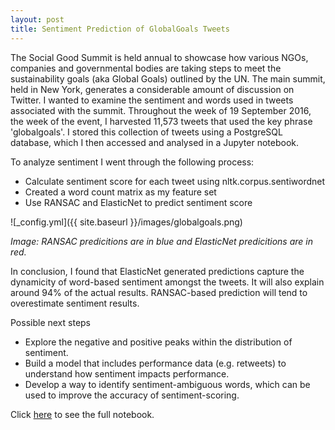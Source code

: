 ```yaml
---
layout: post
title: Sentiment Prediction of GlobalGoals Tweets
---
```


The Social Good Summit is held annual to showcase how various NGOs, companies and governmental bodies are taking steps to meet the sustainability goals (aka Global Goals) outlined by the UN. The main summit, held in New York, generates a considerable amount of discussion on Twitter. I wanted to examine the sentiment and words used in tweets associated with the summit. Throughout the week of 19 September 2016, the week of the event, I harvested 11,573 tweets that used the key phrase 'globalgoals'. I stored this collection of tweets using a PostgreSQL database, which I then accessed and analysed in a Jupyter notebook. 

To analyze sentiment I went through the following process:

- Calculate sentiment score for each tweet using nltk.corpus.sentiwordnet
- Created a word count matrix as my feature set
- Use RANSAC and ElasticNet to predict sentiment score  

![_config.yml]({{ site.baseurl }}/images/globalgoals.png)

_Image: RANSAC predicitions are in blue and ElasticNet predicitions are in red._

In conclusion, I found that ElasticNet generated predictions capture the dynamicity of word-based sentiment amongst the tweets. It will also explain around 94% of the actual results. RANSAC-based prediction will tend to overestimate sentiment results.

Possible next steps

* Explore the negative and positive peaks within the distribution of sentiment.
* Build a model that includes performance data (e.g. retweets) to understand how sentiment impacts performance.
* Develop a way to identify sentiment-ambiguous words, which can be used to improve the accuracy of sentiment-scoring.

Click [here](https://github.com/ByronAllen/Portfolio/blob/master/Project_NLP_GlobalGoals_Twitter.ipynb) to see the full notebook.


